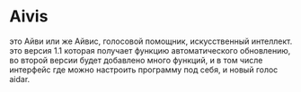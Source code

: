 # Aivis
это Айви или же Айвис, голосовой помощник, искусственный интеллект. это версия 1.1 которая получает функцию автоматического обновлению, во второй версии будет добавлено много функций, и в том числе интерфейс где можно настроить программу под себя, и новый голос aidar.
